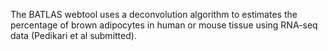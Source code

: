 The BATLAS webtool uses a deconvolution algorithm to estimates the percentage of brown adipocytes in human or mouse tissue using RNA-seq data (Pedikari et al submitted).

